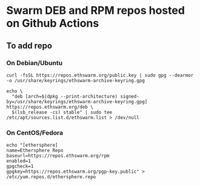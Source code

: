 # Swarm DEB and RPM repos hosted on Github Actions

## To add repo

### On Debian/Ubuntu

```
curl -fsSL https://repos.ethswarm.org/public.key | sudo gpg --dearmor -o /usr/share/keyrings/ethswarm-archive-keyring.gpg
```

```
echo \
  "deb [arch=$(dpkg --print-architecture) signed-by=/usr/share/keyrings/ethswarm-archive-keyring.gpg] https://repos.ethswarm.org/deb \
  $(lsb_release -cs) stable" | sudo tee /etc/apt/sources.list.d/ethswarm.list > /dev/null
```

### On CentOS/Fedora

```
echo "[ethersphere]
name=Ethersphere Repo
baseurl=https://repos.ethswarm.org/rpm
enabled=1
gpgcheck=1
gpgkey=https://repos.ethswarm.org/pgp-key.public" > /etc/yum.repos.d/ethersphere.repo
```
